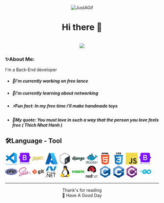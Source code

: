 <div align="center" id="header">
  <img src="https://media0.giphy.com/media/v1.Y2lkPTc5MGI3NjExb21jNDBrMHpuaThseHRxNTVhNGxiOHAxazJ2amo3bHJ4b2hjM29lMCZlcD12MV9pbnRlcm5hbF9naWZfYnlfaWQmY3Q9cw/gjrYDwbjnK8x36xZIO/giphy.gif" alt="JustAGif" width="150">
</div>

<div align="center">
  <h1> Hi there 👋 </h1>
  <div id="badge">
    <img src="https://komarev.com/ghpvc/?username=prvisk&style=for-the-badge&color=blue" alt=""/>
  </div>
</div>
<div align="center">
  <img src="https://media.giphy.com/media/v1.Y2lkPTc5MGI3NjExbHpsYjA5NjM0Nm84b3lhOWd4ZHN1bDhtbHA4YnlndXFueHVyYjFwMyZlcD12MV9pbnRlcm5hbF9naWZfYnlfaWQmY3Q9cw/AKjT5kDZMK4wsPXJPk/giphy.gif">
</div>
<div>
  <h3>✨About Me:</h3>
  <p>I'm a Back-End developer</p>
  <ul>
    <li><h5>🔭I’m currently working on free lance</h5></li>
    <li><h5>🌱I’m currently learning about networking</h5></li>
    <li><h5>⚡Fun fact: In my free time i'll make handmade toys</h5></li>
    <li><h5>🐻My quote: You must love in such a way that the person you love feels free ( Thich Nhat Hanh )</h5></li>
  </ul>
</div>
<div>
  <h2>🛠️Language - Tool</h2>
  <div>
    <img src="https://github.com/devicons/devicon/blob/master/icons/vscode/vscode-original-wordmark.svg" height="40px" width="40px"> <!--VSCODE-->
    <img src="https://github.com/devicons/devicon/blob/master/icons/bootstrap/bootstrap-original-wordmark.svg" height="40px" width="40px"><!--Bootstrap-Original-->
    <img src="https://github.com/devicons/devicon/blob/master/icons/babel/babel-original.svg" height="40px" width="40px"> <!--Babel-->
    <img src="https://github.com/devicons/devicon/blob/master/icons/azure/azure-original.svg" height="40px" width="40px"> <!--Azure-->
    <img src="https://github.com/devicons/devicon/blob/master/icons/bash/bash-original.svg" height="40px" width="40px"> <!--Bash-->
    <img src="https://github.com/devicons/devicon/blob/master/icons/django/django-plain-wordmark.svg" height="40px" width="40px"> <!--Django-->
    <img src="https://github.com/devicons/devicon/blob/master/icons/docker/docker-original-wordmark.svg" height="40px" width="40px"> <!--Docker-->
    <img src="https://github.com/devicons/devicon/blob/master/icons/html5/html5-original-wordmark.svg" height="40px" width="40px"> <!--HTML-->
    <img src="https://github.com/devicons/devicon/blob/master/icons/css3/css3-original-wordmark.svg" height="40px" width="40px"> <!--CSS-->
    <img src="https://github.com/devicons/devicon/blob/master/icons/javascript/javascript-original.svg" height="40px" width="40px"> <!--JS-->
    <img src="https://github.com/devicons/devicon/blob/master/icons/bootstrap/bootstrap-original-wordmark.svg" height="40px" width="40px"><!--Bootstrap-Original-->
    <img src="https://github.com/devicons/devicon/blob/master/icons/php/php-original.svg" height="40px" width="40px"> <!--PHP-->
    <img src="https://github.com/devicons/devicon/blob/master/icons/sass/sass-original.svg" height="40px" width="40px"> <!--SASS-->
    <img src="https://github.com/devicons/devicon/blob/master/icons/git/git-original-wordmark.svg" height="40px" width="40px"> <!--GIT-->
    <img src="https://github.com/devicons/devicon/blob/master/icons/dot-net/dot-net-original-wordmark.svg" height="40px" width="40px"> <!--.NET-->
    <img src="https://github.com/devicons/devicon/blob/master/icons/linux/linux-original.svg" height="40px" width="40px"> <!--Linux-->
    <img src="https://github.com/devicons/devicon/blob/master/icons/nginx/nginx-original.svg" height="40px" width="40px"> <!--Nginx-->
    <img src="https://github.com/devicons/devicon/blob/master/icons/redhat/redhat-original-wordmark.svg" height="40px" width="40px"> <!--RedHat-->
    <img src="https://github.com/devicons/devicon/blob/master/icons/c/c-original.svg" height="40px" width="40px"> <!--C-->
    <img src="https://github.com/devicons/devicon/blob/master/icons/cplusplus/cplusplus-original.svg" height="40px" width="40px"> <!--C++-->
    <img src="https://github.com/devicons/devicon/blob/master/icons/csharp/csharp-original.svg" height="40px" width="40px"> <!--C#-->
    <img src="https://github.com/devicons/devicon/blob/master/icons/go/go-original-wordmark.svg" height="40px" width="40px"> <!--GO-->
  </div>
</div>
<hr>
<div align="center">
  <p>
    Thank's for reading
    <br>
    💫 Have A Good Day
  </p>
</div>

